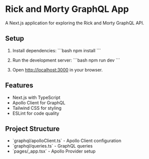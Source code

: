 # Rick and Morty GraphQL App

A Next.js application for exploring the Rick and Morty GraphQL API.

## Setup

1. Install dependencies:
   \`\`\`bash
   npm install
   \`\`\`

2. Run the development server:
   \`\`\`bash
   npm run dev
   \`\`\`

3. Open [http://localhost:3000](http://localhost:3000) in your browser.

## Features

- Next.js with TypeScript
- Apollo Client for GraphQL
- Tailwind CSS for styling
- ESLint for code quality

## Project Structure

- \`graphql/apolloClient.ts\` - Apollo Client configuration
- \`graphql/queries.ts\` - GraphQL queries
- \`pages/_app.tsx\` - Apollo Provider setup
